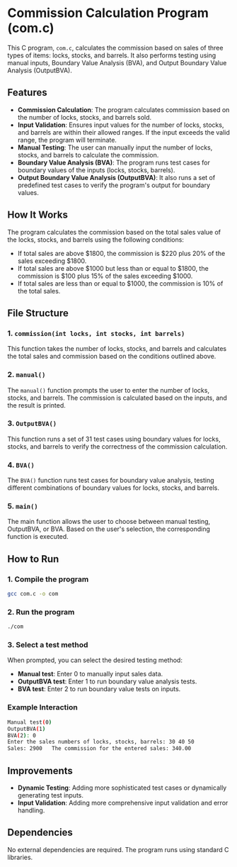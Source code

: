 
# Commission Calculation Program (com.c)

This C program, `com.c`, calculates the commission based on sales of three types of items: locks, stocks, and barrels. It also performs testing using manual inputs, Boundary Value Analysis (BVA), and Output Boundary Value Analysis (OutputBVA).

## Features
- **Commission Calculation**: The program calculates commission based on the number of locks, stocks, and barrels sold.
- **Input Validation**: Ensures input values for the number of locks, stocks, and barrels are within their allowed ranges. If the input exceeds the valid range, the program will terminate.
- **Manual Testing**: The user can manually input the number of locks, stocks, and barrels to calculate the commission.
- **Boundary Value Analysis (BVA)**: The program runs test cases for boundary values of the inputs (locks, stocks, barrels).
- **Output Boundary Value Analysis (OutputBVA)**: It also runs a set of predefined test cases to verify the program's output for boundary values.

## How It Works
The program calculates the commission based on the total sales value of the locks, stocks, and barrels using the following conditions:
- If total sales are above $1800, the commission is $220 plus 20% of the sales exceeding $1800.
- If total sales are above $1000 but less than or equal to $1800, the commission is $100 plus 15% of the sales exceeding $1000.
- If total sales are less than or equal to $1000, the commission is 10% of the total sales.

## File Structure
### 1. `commission(int locks, int stocks, int barrels)`
This function takes the number of locks, stocks, and barrels and calculates the total sales and commission based on the conditions outlined above.

### 2. `manual()`
The `manual()` function prompts the user to enter the number of locks, stocks, and barrels. The commission is calculated based on the inputs, and the result is printed.

### 3. `OutputBVA()`
This function runs a set of 31 test cases using boundary values for locks, stocks, and barrels to verify the correctness of the commission calculation.

### 4. `BVA()`
The `BVA()` function runs test cases for boundary value analysis, testing different combinations of boundary values for locks, stocks, and barrels.

### 5. `main()`
The main function allows the user to choose between manual testing, OutputBVA, or BVA. Based on the user's selection, the corresponding function is executed.

## How to Run

### 1. Compile the program
```bash
gcc com.c -o com
```

### 2. Run the program
```bash
./com
```

### 3. Select a test method
When prompted, you can select the desired testing method:
- **Manual test**: Enter 0 to manually input sales data.
- **OutputBVA test**: Enter 1 to run boundary value analysis tests.
- **BVA test**: Enter 2 to run boundary value tests on inputs.

### Example Interaction
```bash
Manual test(0)
OutputBVA(1)
BVA(2): 0
Enter the sales numbers of locks, stocks, barrels: 30 40 50
Sales: 2900   The commission for the entered sales: 340.00
```

## Improvements
- **Dynamic Testing**: Adding more sophisticated test cases or dynamically generating test inputs.
- **Input Validation**: Adding more comprehensive input validation and error handling.
  
## Dependencies
No external dependencies are required. The program runs using standard C libraries.


